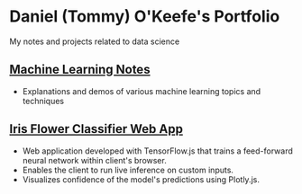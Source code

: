 # Daniel (Tommy) O'Keefe's Portfolio
My notes and projects related to data science

## [Machine Learning Notes](https://github.com/DanOKeefe/Machine-Learning-Notes)
- Explanations and demos of various machine learning topics and techniques

## [Iris Flower Classifier Web App](https://danokeefe.github.io/iris.html)
- Web application developed with TensorFlow.js that trains a feed-forward neural network within client's browser.
- Enables the client to run live inference on custom inputs.
- Visualizes confidence of the model's predictions using Plotly.js.
